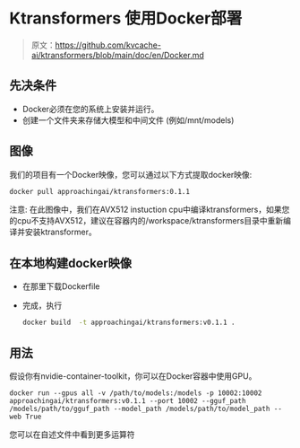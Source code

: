 # Ktransformers 使用Docker部署

> 原文：https://github.com/kvcache-ai/ktransformers/blob/main/doc/en/Docker.md



## 先决条件



- Docker必须在您的系统上安装并运行。
- 创建一个文件夹来存储大模型和中间文件 (例如/mnt/models)

## 图像



我们的项目有一个Docker映像，您可以通过以下方式提取docker映像:

```sh
docker pull approachingai/ktransformers:0.1.1
```



注意: 在此图像中，我们在AVX512 instuction cpu中编译ktransformers，如果您的cpu不支持AVX512，建议在容器内的/workspace/ktransformers目录中重新编译并安装ktransformer。

## 在本地构建docker映像



- 在那里下载Dockerfile

- 完成，执行

  ```sh
  docker build  -t approachingai/ktransformers:v0.1.1 .
  ```

  

## 用法



假设你有nvidie-container-toolkit，你可以在Docker容器中使用GPU。

```shell
docker run --gpus all -v /path/to/models:/models -p 10002:10002 approachingai/ktransformers:v0.1.1 --port 10002 --gguf_path /models/path/to/gguf_path --model_path /models/path/to/model_path --web True
```



您可以在自述文件中看到更多运算符